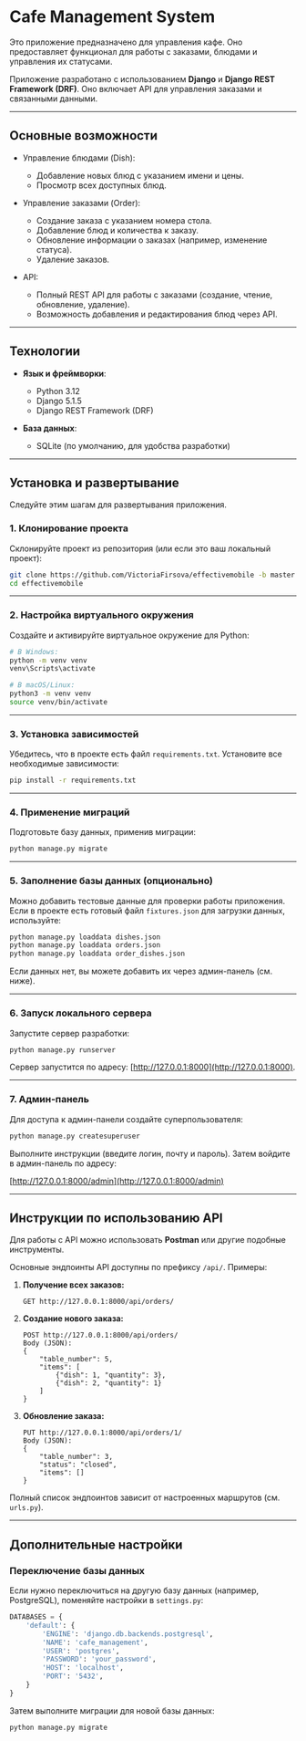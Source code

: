 # Cafe Management System

Это приложение предназначено для управления кафе. Оно предоставляет функционал для работы с заказами, блюдами и управления их статусами.  

Приложение разработано с использованием **Django** и **Django REST Framework (DRF)**. Оно включает API для управления заказами и связанными данными.

---

## **Основные возможности**

- Управление блюдами (Dish):
  - Добавление новых блюд с указанием имени и цены.
  - Просмотр всех доступных блюд.

- Управление заказами (Order):
  - Создание заказа с указанием номера стола.
  - Добавление блюд и количества к заказу.
  - Обновление информации о заказах (например, изменение статуса).
  - Удаление заказов.

- API:
  - Полный REST API для работы с заказами (создание, чтение, обновление, удаление).
  - Возможность добавления и редактирования блюд через API.

---

## **Технологии**

- **Язык и фреймворки**:
  - Python 3.12
  - Django 5.1.5
  - Django REST Framework (DRF)

- **База данных**:
  - SQLite (по умолчанию, для удобства разработки)
---

## **Установка и развертывание**

Следуйте этим шагам для развертывания приложения.

### **1. Клонирование проекта**

Склонируйте проект из репозитория (или если это ваш локальный проект):

```bash
git clone https://github.com/VictoriaFirsova/effectivemobile -b master 
cd effectivemobile
```

---

### **2. Настройка виртуального окружения**

Создайте и активируйте виртуальное окружение для Python:

```bash
# В Windows:
python -m venv venv
venv\Scripts\activate

# В macOS/Linux:
python3 -m venv venv
source venv/bin/activate
```

---

### **3. Установка зависимостей**

Убедитесь, что в проекте есть файл `requirements.txt`. Установите все необходимые зависимости:

```bash
pip install -r requirements.txt
```

---

### **4. Применение миграций**

Подготовьте базу данных, применив миграции:

```bash
python manage.py migrate
```

---

### **5. Заполнение базы данных (опционально)**

Можно добавить тестовые данные для проверки работы приложения. Если в проекте есть готовый файл `fixtures.json` для загрузки данных, используйте:

```bash
python manage.py loaddata dishes.json
python manage.py loaddata orders.json
python manage.py loaddata order_dishes.json
```

Если данных нет, вы можете добавить их через админ-панель (см. ниже).

---

### **6. Запуск локального сервера**

Запустите сервер разработки:

```bash
python manage.py runserver
```

Сервер запустится по адресу: [http://127.0.0.1:8000](http://127.0.0.1:8000).

---

### **7. Админ-панель**

Для доступа к админ-панели создайте суперпользователя:

```bash
python manage.py createsuperuser
```

Выполните инструкции (введите логин, почту и пароль). Затем войдите в админ-панель по адресу:

[http://127.0.0.1:8000/admin](http://127.0.0.1:8000/admin)

---

## **Инструкции по использованию API**

Для работы с API можно использовать **Postman** или другие подобные инструменты.  

Основные эндпоинты API доступны по префиксу `/api/`. Примеры:

1. **Получение всех заказов:**
   ```
   GET http://127.0.0.1:8000/api/orders/
   ```
2. **Создание нового заказа:**
   ```
   POST http://127.0.0.1:8000/api/orders/
   Body (JSON):
   {
       "table_number": 5,
       "items": [
           {"dish": 1, "quantity": 3},
           {"dish": 2, "quantity": 1}
       ]
   }
   ```
3. **Обновление заказа:**
   ```
   PUT http://127.0.0.1:8000/api/orders/1/
   Body (JSON):
   {
       "table_number": 3,
       "status": "closed",
       "items": []
   }
   ```

Полный список эндпоинтов зависит от настроенных маршрутов (см. `urls.py`).

---

## **Дополнительные настройки**

### Переключение базы данных

Если нужно переключиться на другую базу данных (например, PostgreSQL), поменяйте настройки в `settings.py`:

```python
DATABASES = {
    'default': {
        'ENGINE': 'django.db.backends.postgresql',
        'NAME': 'cafe_management',
        'USER': 'postgres',
        'PASSWORD': 'your_password',
        'HOST': 'localhost',
        'PORT': '5432',
    }
}
```

Затем выполните миграции для новой базы данных:
```bash
python manage.py migrate
```
